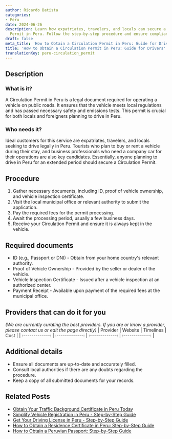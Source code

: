 ```yaml
---
author: Ricardo Batista
categories:
- Peru
date: 2024-06-26
description: Learn how expatriates, travelers, and locals can secure a Circulation
  Permit in Peru. Follow the step-by-step procedure and ensure compliance with regulations.
draft: false
meta_title: 'How to Obtain a Circulation Permit in Peru: Guide for Drivers'
title: 'How to Obtain a Circulation Permit in Peru: Guide for Drivers'
translationKey: peru-circulation_permit
---
```



## Description
### What is it?
A Circulation Permit in Peru is a legal document required for operating a vehicle on public roads. It ensures that the vehicle meets local regulations and has passed necessary safety and emissions tests. This permit is crucial for both locals and foreigners planning to drive in Peru.

### Who needs it?
Ideal customers for this service are expatriates, travelers, and locals seeking to drive legally in Peru. Tourists who plan to buy or rent a vehicle during their stay, and business professionals who need a company car for their operations are also key candidates. Essentially, anyone planning to drive in Peru for an extended period should secure a Circulation Permit.

## Procedure

1. Gather necessary documents, including ID, proof of vehicle ownership, and vehicle inspection certificate.
2. Visit the local municipal office or relevant authority to submit the application.
3. Pay the required fees for the permit processing.
4. Await the processing period, usually a few business days.
5. Receive your Circulation Permit and ensure it is always kept in the vehicle.


## Required documents

- ID (e.g., Passport or DNI) - Obtain from your home country's relevant authority.
- Proof of Vehicle Ownership - Provided by the seller or dealer of the vehicle.
- Vehicle Inspection Certificate - Issued after a vehicle inspection at an authorized center.
- Payment Receipt - Available upon payment of the required fees at the municipal office.


## Providers that can do it for you
_(We are currently curating the best providers. If you are or know a provider, please contact us or edit the page directly)_
| Provider        |     Website     |     Timelines    |       Cost      |
| :-------------: | :-------------: |  :-------------: | :-------------: |

## Additional details

- Ensure all documents are up-to-date and accurately filled.
- Consult local authorities if there are any doubts regarding the procedure.
- Keep a copy of all submitted documents for your records.




## Related Posts

- [Obtain Your Traffic Background Certificate in Peru Today](https://tramitit.com/guides/peru/traffic_background_certificate/)
- [Simplify Vehicle Registration in Peru - Step-by-Step Guide](https://tramitit.com/guides/peru/vehicle_registration/)
- [Get Your Driving License in Peru - Step-by-Step Guide](https://tramitit.com/guides/peru/driving_license/)
- [How to Obtain a Residence Certificate in Peru: Step-by-Step Guide](https://tramitit.com/guides/peru/residence_certificate/)
- [How to Obtain a Peruvian Passport: Step-by-Step Guide](https://tramitit.com/guides/peru/peruvian_passport/)